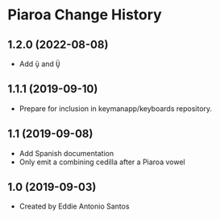 Piaroa Change History
====================

1.2.0 (2022-08-08)
----------------
* Add <kbd>ü̧</kbd> and <kbd>Ü̧</kbd>

1.1.1 (2019-09-10)
----------------
* Prepare for inclusion in keymanapp/keyboards repository.

1.1 (2019-09-08)
----------------
* Add Spanish documentation
* Only emit a combining cedilla after a Piaroa vowel

1.0 (2019-09-03)
----------------
* Created by Eddie Antonio Santos
